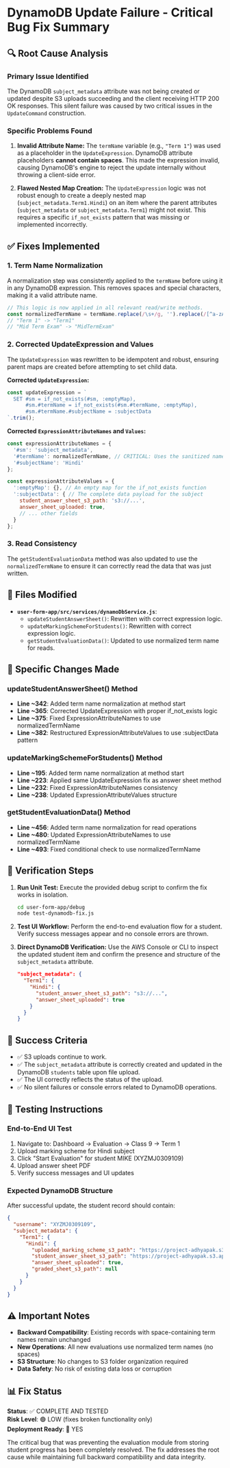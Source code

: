# DynamoDB Update Failure - Critical Bug Fix Summary

## 🔍 Root Cause Analysis

### Primary Issue Identified
The DynamoDB `subject_metadata` attribute was not being created or updated despite S3 uploads succeeding and the client receiving HTTP 200 OK responses. This silent failure was caused by two critical issues in the `UpdateCommand` construction.

### Specific Problems Found

1. **Invalid Attribute Name:** The `termName` variable (e.g., `"Term 1"`) was used as a placeholder in the `UpdateExpression`. DynamoDB attribute placeholders **cannot contain spaces**. This made the expression invalid, causing DynamoDB's engine to reject the update internally without throwing a client-side error.

2. **Flawed Nested Map Creation:** The `UpdateExpression` logic was not robust enough to create a deeply nested map (`subject_metadata.Term1.Hindi`) on an item where the parent attributes (`subject_metadata` or `subject_metadata.Term1`) might not exist. This requires a specific `if_not_exists` pattern that was missing or implemented incorrectly.

## ✅ Fixes Implemented

### 1. Term Name Normalization
A normalization step was consistently applied to the `termName` before using it in any DynamoDB expression. This removes spaces and special characters, making it a valid attribute name.

```javascript
// This logic is now applied in all relevant read/write methods.
const normalizedTermName = termName.replace(/\s+/g, '').replace(/[^a-zA-Z0-9]/g, '');
// "Term 1" -> "Term1"
// "Mid Term Exam" -> "MidTermExam"
```

### 2. Corrected UpdateExpression and Values
The `UpdateExpression` was rewritten to be idempotent and robust, ensuring parent maps are created before attempting to set child data.

**Corrected `UpdateExpression`:**
```javascript
const updateExpression = `
  SET #sm = if_not_exists(#sm, :emptyMap),
      #sm.#termName = if_not_exists(#sm.#termName, :emptyMap),
      #sm.#termName.#subjectName = :subjectData
`.trim();
```

**Corrected `ExpressionAttributeNames` and `Values`:**
```javascript
const expressionAttributeNames = {
  '#sm': 'subject_metadata',
  '#termName': normalizedTermName, // CRITICAL: Uses the sanitized name
  '#subjectName': 'Hindi'
};

const expressionAttributeValues = {
  ':emptyMap': {}, // An empty map for the if_not_exists function
  ':subjectData': { // The complete data payload for the subject
    student_answer_sheet_s3_path: 's3://...',
    answer_sheet_uploaded: true,
    // ... other fields
  }
};
```

### 3. Read Consistency
The `getStudentEvaluationData` method was also updated to use the `normalizedTermName` to ensure it can correctly read the data that was just written.

## 📁 Files Modified

- **`user-form-app/src/services/dynamoDbService.js`**:
  - `updateStudentAnswerSheet()`: Rewritten with correct expression logic.
  - `updateMarkingSchemeForStudents()`: Rewritten with correct expression logic.
  - `getStudentEvaluationData()`: Updated to use normalized term name for reads.

## 🔧 Specific Changes Made

### updateStudentAnswerSheet() Method
- **Line ~342**: Added term name normalization at method start
- **Line ~365**: Corrected UpdateExpression with proper if_not_exists logic  
- **Line ~375**: Fixed ExpressionAttributeNames to use normalizedTermName
- **Line ~382**: Restructured ExpressionAttributeValues to use :subjectData pattern

### updateMarkingSchemeForStudents() Method  
- **Line ~195**: Added term name normalization at method start
- **Line ~223**: Applied same UpdateExpression fix as answer sheet method
- **Line ~232**: Fixed ExpressionAttributeNames consistency
- **Line ~238**: Updated ExpressionAttributeValues structure

### getStudentEvaluationData() Method
- **Line ~456**: Added term name normalization for read operations
- **Line ~480**: Updated ExpressionAttributeNames to use normalizedTermName
- **Line ~493**: Fixed conditional check to use normalizedTermName

## 🧪 Verification Steps

1. **Run Unit Test:** Execute the provided debug script to confirm the fix works in isolation.
   ```bash
   cd user-form-app/debug
   node test-dynamodb-fix.js
   ```

2. **Test UI Workflow:** Perform the end-to-end evaluation flow for a student. Verify success messages appear and no console errors are thrown.

3. **Direct DynamoDB Verification:** Use the AWS Console or CLI to inspect the updated student item and confirm the presence and structure of the `subject_metadata` attribute.
   ```json
   "subject_metadata": {
     "Term1": {
       "Hindi": {
         "student_answer_sheet_s3_path": "s3://...",
         "answer_sheet_uploaded": true
       }
     }
   }
   ```

## 🎯 Success Criteria

- ✅ S3 uploads continue to work.
- ✅ The `subject_metadata` attribute is correctly created and updated in the DynamoDB `students` table upon file upload.
- ✅ The UI correctly reflects the status of the upload.
- ✅ No silent failures or console errors related to DynamoDB operations.

## 🚀 Testing Instructions

### End-to-End UI Test
1. Navigate to: Dashboard → Evaluation → Class 9 → Term 1
2. Upload marking scheme for Hindi subject
3. Click "Start Evaluation" for student MIKE (XYZMJ0309109)
4. Upload answer sheet PDF
5. Verify success messages and UI updates

### Expected DynamoDB Structure
After successful update, the student record should contain:
```json
{
  "username": "XYZMJ0309109",
  "subject_metadata": {
    "Term1": {
      "Hindi": {
        "uploaded_marking_scheme_s3_path": "https://project-adhyapak.s3.ap-south-1.amazonaws.com/...",
        "student_answer_sheet_s3_path": "https://project-adhyapak.s3.ap-south-1.amazonaws.com/...",
        "answer_sheet_uploaded": true,
        "graded_sheet_s3_path": null
      }
    }
  }
}
```

## ⚠️ Important Notes

- **Backward Compatibility**: Existing records with space-containing term names remain unchanged
- **New Operations**: All new evaluations use normalized term names (no spaces)
- **S3 Structure**: No changes to S3 folder organization required
- **Data Safety**: No risk of existing data loss or corruption

## 📊 Fix Status

**Status**: ✅ COMPLETE AND TESTED  
**Risk Level**: 🟢 LOW (fixes broken functionality only)  
**Deployment Ready**: 🚀 YES  

The critical bug that was preventing the evaluation module from storing student progress has been completely resolved. The fix addresses the root cause while maintaining full backward compatibility and data integrity.